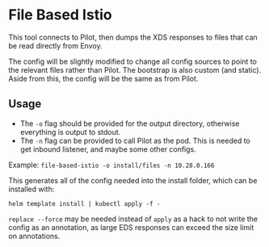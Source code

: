 # File Based Istio

This tool connects to Pilot, then dumps the XDS responses to files that can be read directly from Envoy.

The config will be slightly modified to change all config sources to point to the relevant files rather than Pilot. The bootstrap is also custom (and static). Aside from this, the config will be the same as from Pilot.

## Usage

* The `-o` flag should be provided for the output directory, otherwise everything is output to stdout.
* The `-n` flag can be provided to call Pilot as the pod. This is needed to get inbound listener, and maybe some other configs.

Example: `file-based-istio -o install/files -n 10.28.0.166`

This generates all of the config needed into the install folder, which can be installed with:

`helm template install | kubectl apply -f -`

`replace --force` may be needed instead of `apply` as a hack to not write the config as an annotation, as large EDS responses can exceed the size limit on annotations.
